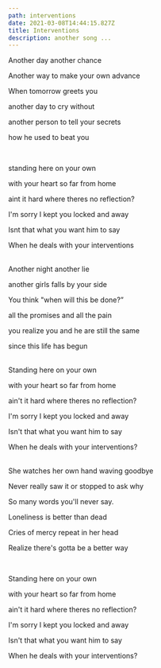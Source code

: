 ```yaml
---
path: interventions
date: 2021-03-08T14:44:15.827Z
title: Interventions
description: another song ...
---
```

Another day another chance

Another way to make your own advance

When tomorrow greets you

another day to cry without

another person to tell your secrets

how he used to beat you

<br/>

standing here on your own

with your heart so far from home

aint it hard where theres no reflection?

I'm sorry I kept you locked and away

Isnt that what you want him to say

When he deals with your interventions\
<br/>

Another night another lie

another girls falls by your side

You think "when will this be done?”

all the promises and all the pain

you realize you and he are still the same

since this life has begun\
<br/>

Standing here on your own

with your heart so far from home

ain't it hard where theres no reflection?

I'm sorry I kept you locked and away

Isn't that what you want him to say

When he deals with your interventions?\
<br/>

She watches her own hand waving goodbye

Never really saw it or stopped to ask why

So many words you'll never say.

Loneliness is better than dead

Cries of mercy repeat in her head

Realize there's gotta be a better way

<br/>

Standing here on your own

with your heart so far from home

ain't it hard where theres no reflection?

I'm sorry I kept you locked and away

Isn't that what you want him to say

When he deals with your interventions?